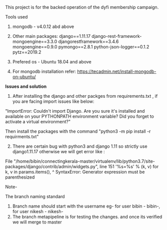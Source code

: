 This project is for the backed operation of the dyfi membership campaign.

Tools used

1. mongodb - v4.0.12 abd above
2. Other main packages:
    django==1.11.17
    django-rest-framework-mongoengine==3.3.0
    djangorestframework==3.4.6
    mongoengine==0.9.0
    pymongo==2.8.1
    python-json-logger==0.1.2
    pytz==2019.2
3. Prefered os - Ubuntu 18.04 and above

4. For mongodb installation refer:
   https://tecadmin.net/install-mongodb-on-ubuntu/



**Issues and solution**
1. After installing the django and other packges from requirements.txt , if you are facing import issues like below:

"ImportError: Couldn't import Django. Are you sure it's installed and available on your PYTHONPATH environment variable? Did you forget to activate a virtual environment?"

Then install the packages with the command "python3 -m pip install -r requirments.txt"

2. There are certain bug with python3 and django 1.11 so strictly use django1.11.17
  otherwise we will get error like :

  File "/home/bibin/connectingkerala-master/virtualenv/lib/python3.7/site-packages/django/contrib/admin/widgets.py", line 151
    '%s=%s' % (k, v) for k, v in params.items(),
    ^
SyntaxError: Generator expression must be parenthesized


Note- 

The branch naming standard

1. Branch name should start with the username eg- for user bibin - bibin-<AnyIdetifier>, for user nikesh - nikesh-<AnyIdetifier>
2. The branch metapipeline is for testing the changes. and once its verified we will merge to master
